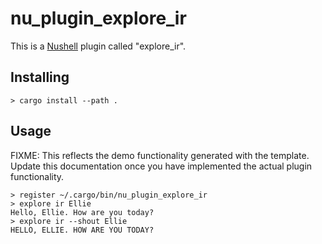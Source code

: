 # nu_plugin_explore_ir

This is a [Nushell](https://nushell.sh/) plugin called "explore_ir".

## Installing

```nushell
> cargo install --path .
```

## Usage

FIXME: This reflects the demo functionality generated with the template. Update this documentation
once you have implemented the actual plugin functionality.

```nushell
> register ~/.cargo/bin/nu_plugin_explore_ir
> explore ir Ellie
Hello, Ellie. How are you today?
> explore ir --shout Ellie
HELLO, ELLIE. HOW ARE YOU TODAY?
```

